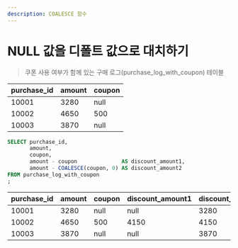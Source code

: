 ```yaml
---
description: COALESCE 함수
---
```


# NULL 값을 디폴트 값으로 대치하기

> 쿠폰 사용 여부가 함께 있는 구매 로그(purchase\_log\_with\_coupon) 테이블

| purchase\_id | amount | coupon |
| ------------ | ------ | ------ |
| 10001        | 3280   | null   |
| 10002        | 4650   | 500    |
| 10003        | 3870   | null   |

```sql
SELECT purchase_id,
       amount,
       coupon,
       amount - coupon              AS discount_amount1,
       amount - COALESCE(coupon, 0) AS discount_amount2
FROM purchase_log_with_coupon
;
```

| purchase\_id | amount | coupon | discount\_amount1 | discount\_amount2 |
| ------------ | ------ | ------ | ----------------- | ----------------- |
| 10001        | 3280   | null   | null              | 3280              |
| 10002        | 4650   | 500    | 4150              | 4150              |
| 10003        | 3870   | null   | null              | 3870              |
